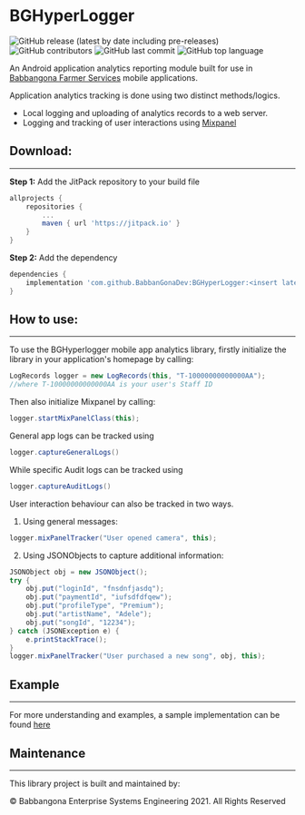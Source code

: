 # BGHyperLogger
![GitHub release (latest by date including pre-releases)](https://img.shields.io/github/v/release/BabbanGonaDev/BGHyperLogger?include_prereleases&label=Latest%20Release)
![GitHub contributors](https://img.shields.io/github/contributors/BabbanGonaDev/BGHyperLogger)
![GitHub last commit](https://img.shields.io/github/last-commit/BabbanGonaDev/BGHyperLogger)
![GitHub top language](https://img.shields.io/github/languages/top/BabbanGonaDev/BGHyperLogger)

An Android application analytics reporting module built for use in [Babbangona Farmer Services](www.babbangona.com) mobile applications.


Application analytics tracking is done using two distinct methods/logics.
- Local logging and uploading of analytics records to a web server.
- Logging and tracking of user interactions using [Mixpanel](https://mixpanel.com/)


## Download:
-------------------

**Step 1:** Add the JitPack repository to your build file
```groovy
allprojects {
	repositories {
		...
		maven { url 'https://jitpack.io' }
	}
}
```

**Step 2:** Add the dependency
```groovy
dependencies {
    implementation 'com.github.BabbanGonaDev:BGHyperLogger:<insert latest version>'
}
```


## How to use:
-------------------
To use the BGHyperlogger mobile app analytics library, firstly initialize the library in your application's homepage by calling: 

```java
LogRecords logger = new LogRecords(this, "T-10000000000000AA");
//where T-10000000000000AA is your user's Staff ID
```


Then also initialize Mixpanel by calling:

```java
logger.startMixPanelClass(this);
```

General app logs can be tracked using 
```java
logger.captureGeneralLogs()
```
While specific Audit logs can be tracked using 
``` java
logger.captureAuditLogs()
```

User interaction behaviour can also be tracked in two ways.
1. Using general messages:
```java
logger.mixPanelTracker("User opened camera", this);
```

2. Using JSONObjects to capture additional information:
```java
JSONObject obj = new JSONObject();
try {
    obj.put("loginId", "fnsdnfjasdq");
    obj.put("paymentId", "iufsdfdfqew");
    obj.put("profileType", "Premium");
    obj.put("artistName", "Adele");
    obj.put("songId", "12234");
} catch (JSONException e) {
    e.printStackTrace();
}
logger.mixPanelTracker("User purchased a new song", obj, this);
```

## Example
---------------------------
For more understanding and examples, a sample implementation can be found [here](https://github.com/BabbanGonaDev/BGHyperLogger/tree/master/sample)

## Maintenance
--------------------------
This library project is built and maintained by:

 &copy; Babbangona Enterprise Systems Engineering 2021. All Rights Reserved